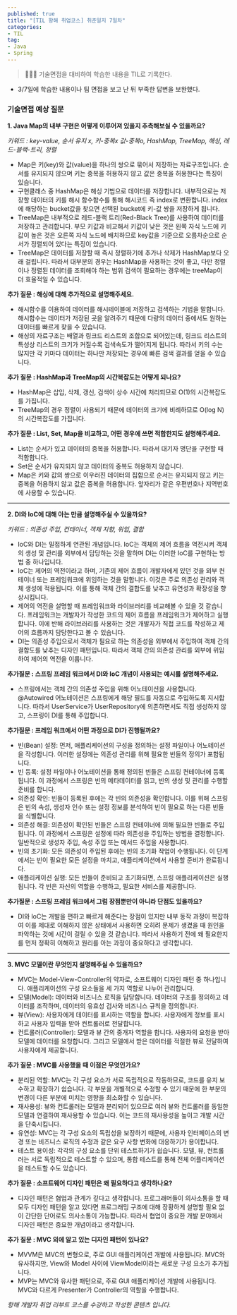 ```yaml
---
published: true
title: "[TIL 항해 취업코스] 취준일지 7일차"
categories: 
- TIL
tag:
- Java
- Spring
---
```

> 👩🏻‍💻 기술면접을 대비하여 학습한 내용을 TIL로 기록한다.

* 3/7일에 학습한 내용이나 팀 면접을 보고 난 뒤 부족한 답변을 보완했다.

### 기술면접 예상 질문
**1. Java Map의 내부 구현은 어떻게 이루어져 있을지 추측해보실 수 있을까요?**

_키워드 : key-value, 순서 유지 x, 키-중복x 값-중복o, HashMap, TreeMap, 해싱, 레드-블랙-트리, 정렬_

* Map은 키(key)와 값(value)을 하나의 쌍으로 묶어서 저장하는 자료구조입니다. 순서를 유지되지 않으며 키는 중복을 허용하지 않고 값은 중복을 허용한다는 특징이 있습니다.
* 구현클래스 중 HashMap은 해싱 기법으로 데이터를 저장합니다. 내부적으로는 저장할 데이터의 키를 해시 함수함수를 통해 해시코드 즉 index로 변환합니다. index에 해당하는 bucket값을 찾으면 선택된 bucket에 키-값 쌍을 저장하게 됩니다.
* TreeMap은 내부적으로 레드-블랙 트리(Red-Black Tree)를 사용하여 데이터를 저장하고 관리합니다. 부모 키값과 비교해서 키값이 낮은 것은 왼쪽 자식 노드에 키 값이 높은 것은 오른쪽 자식 노드에 배치하므로 key값을 기준으로 오름차순으로 순서가 정렬되어 있다는 특징이 있습니다.
* TreeMap은 데이터를 저장할 때 즉시 정렬하기에 추가나 삭제가 HashMap보다 오래 걸립니다. 따라서 대부분의 경우는 HashMap을 사용하는 것이 좋고, 다만 정렬이나 정렬된 데이터를 조회해야 하는 범위 검색이 필요하는 경우에는 treeMap이 더 효율적일 수 있습니다.

**추가 질문 : 해싱에 대해 추가적으로 설명해주세요.**
* 해시함수를 이용하여 데이터를 해시테이블에 저장하고 검색하는 기법을 말합니다. 해시함수는 데이터가 저장된 곳을 알려주기 때문에 다량의 데이터 중에서도 원하는 데이터를 빠르게 찾을 수 있습니다. 
* 해싱의 자료구조는 배열과 링크드 리스트의 조합으로 되어있는데, 링크드 리스트의 특성상 리스트의 크기가 커질수록 검색속도가 떨어지게 됩니다. 따라서 키의 수는 많지만 각 키마다 데이터는 하나만 저장되는 경우에 빠른 검색 결과를 얻을 수 있습니다.

**추가 질문 : HashMap과 TreeMap의 시간복잡도는 어떻게 되나요?**
* HashMap은 삽입, 삭제, 갱신, 검색이 상수 시간에 처리되므로 O(1)의 시간복잡도를 가집니다. 
* TreeMap의 경우 정렬이 사용되기 때문에 데이터의 크기에 비례하므로 O(log N)의 시간복잡도를 가집니다.

**추가 질문 : List, Set, Map을 비교하고, 어떤 경우에 쓰면 적합한지도 설명해주세요.**
* List는 순서가 있고 데이터의 중복을 허용합니다. 따라서 대기자 명단을 구현할 때 적합합니다. 
* Set은 순서가 유지되지 않고 데이터의 중복도 허용하지 않습니다. 
* Map은 키와 값의 쌍으로 이우러진 데이터의 집합으로 순서는 유지되지 않고 키는 중복을 허용하지 않고 값은 중복을 허용합니다. 앞자리가 같은 우편번호나 지역번호에 사용할 수 있습니다.

---

**2. DI와 IoC에 대해 아는 만큼 설명해주실 수 있을까요?**

_키워드 : 의존성 주입, 컨테이너, 객체 지향, 위임, 결합_

* IoC와 DI는 밀접하게 연관된 개념입니다. IoC는 객체의 제어 흐름을 역전시켜 객체의 생성 및 관리를 외부에서 담당하는 것을 말하며 DI는 이러한 IoC를 구현하는 방법 중 하나입니다.
* IoC는 제어의 역전이라고 하며, 기존의 제어 흐름이 개발자에게 있던 것을 외부 컨테이너 또는 프레임워크에 위임하는 것을 말합니다. 이것은 주로 의존성 관리와 객체 생성에 적용됩니다. 이를 통해 객체 간의 결합도를 낮추고 유연성과 확장성을 향상시킵니다.
* 제어의 역전을 설명할 때 프레임워크와 라이브러리를 비교해볼 수 있을 것 같습니다. 프레임워크는 개발자가 작성한 코드의 제어 흐름을 프레임워크가 제어하고 실행합니다.  이에 반해 라이브러리를 사용하는 것은 개발자가 직접 코드를 작성하고 제어의 흐름까지 담당한다고 볼 수 있습니다.
* DI는 의존성 주입으로서 객체가 필요로 하는 의존성을 외부에서 주입하여 객체 간의 결합도를 낮추는 디자인 패턴입니다. 따라서 객체 간의 의존성 관리를 외부에 위임하여 제어의 역전을 이룹니다.

**추가질문 : 스프링 프레임 워크에서 DI와 IoC 개념이 사용되는 예시를 설명해주세요.**
* 스프링에서는 객체 간의 의존성 주입을 위해 어노테이션을 사용합니다. @Autowired 어노테이션은 스프링에게 해당 필드를 자동으로 주입하도록 지시합니다. 따라서 UserService가 UserRepository에 의존하면서도 직접 생성하지 않고, 스프링이 DI를 통해 주입합니다.

**추가질문 : 프레임 워크에서 어떤 과정으로 DI가 진행될까요?**
* 빈(Bean) 설정: 먼저, 애플리케이션의 구성을 정의하는 설정 파일이나 어노테이션을 작성합니다. 이러한 설정에는 의존성 관리를 위해 필요한 빈들의 정의가 포함됩니다.
* 빈 등록: 설정 파일이나 어노테이션을 통해 정의된 빈들은 스프링 컨테이너에 등록됩니다. 이 과정에서 스프링은 빈의 메타데이터를 읽고, 빈의 생성 및 관리를 수행할 준비를 합니다.
* 의존성 확인: 빈들이 등록된 후에는 각 빈의 의존성을 확인합니다. 이를 위해 스프링은 빈의 속성, 생성자 인수 또는 설정 정보를 분석하여 빈이 필요로 하는 다른 빈들을 식별합니다.
* 의존성 해결: 의존성이 확인된 빈들은 스프링 컨테이너에 의해 필요한 빈들로 주입됩니다. 이 과정에서 스프링은 설정에 따라 의존성을 주입하는 방법을 결정합니다. 일반적으로 생성자 주입, 속성 주입 또는 메서드 주입을 사용합니다.
* 빈의 초기화: 모든 의존성이 주입된 후에는 빈의 초기화 작업이 수행됩니다. 이 단계에서는 빈이 필요한 모든 설정을 마치고, 애플리케이션에서 사용할 준비가 완료됩니다.
* 애플리케이션 실행: 모든 빈들이 준비되고 초기화되면, 스프링 애플리케이션은 실행됩니다. 각 빈은 자신의 역할을 수행하고, 필요한 서비스를 제공합니다.

**추가질문 : 스프링 프레임 워크에서 그럼 장점뿐만이 아니라 단점도 있을까요?**
* DI와 loC는 개발을 편하고 빠르게 해준다는 장점이 있지만 내부 동작 과정이 복잡하여 이를 제대로 이해하지 않은 상태에서 사용하면 오히려 문제가 생겼을 때 원인을 파악하는 것에 시간이 걸릴 수 있을 것 같습니다. 따라서 사용하기 전에 왜 필요한지를 먼저 정확히 이해하고 원리를 아는 과정이 중요하다고 생각합니다.

---

**3. MVC 모델이란 무엇인지 설명해주실 수 있을까요?**
* MVC는 Model-View-Controller의 약자로, 소프트웨어 디자인 패턴 중 하나입니다. 애플리케이션의 구성 요소들을 세 가지 역할로 나누어 관리합니다.
* 모델(Model): 데이터와 비즈니스 로직을 담당합니다. 데이터의 구조를 정의하고 데이터를 조작하며, 데이터의 유효성 검사와 비즈니스 규칙을 정의합니다.
* 뷰(View): 사용자에게 데이터를 표시하는 역할을 합니다. 사용자에게 정보를 표시하고 사용자 입력을 받아 컨트롤러로 전달합니다.
* 컨트롤러(Controller): 모델과 뷰 간의 중개자 역할을 합니다. 사용자의 요청을 받아 모델에 데이터를 요청합니다. 그리고 모델에서 받은 데이터를 적절한 뷰로 전달하여 사용자에게 제공합니다.

**추가 질문 : MVC를 사용했을 때 이점은 무엇인가요?**
* 분리된 역할: MVC는 각 구성 요소가 서로 독립적으로 작동하므로, 코드를 유지 보수하고 확장하기 쉽습니다. 각 부분을 개별적으로 수정할 수 있기 때문에 한 부분의 변경이 다른 부분에 미치는 영향을 최소화할 수 있습니다.
* 재사용성: 뷰와 컨트롤러는 모델과 분리되어 있으므로 여러 뷰와 컨트롤러를 동일한 모델과 연결하여 재사용할 수 있습니다. 이는 코드의 재사용성을 높이고 개발 시간을 단축시킵니다.
* 유연성: MVC는 각 구성 요소의 독립성을 보장하기 때문에, 사용자 인터페이스의 변경 또는 비즈니스 로직의 수정과 같은 요구 사항 변화에 대응하기가 용이합니다.
* 테스트 용이성: 각각의 구성 요소를 단위 테스트하기가 쉽습니다. 모델, 뷰, 컨트롤러는 서로 독립적으로 테스트할 수 있으며, 통합 테스트를 통해 전체 어플리케이션을 테스트할 수도 있습니다.

**추가 질문 : 소프트웨어 디자인 패턴은 왜 필요하다고 생각하나요?**
* 디자인 패턴은 협업과 관계가 깊다고 생각합니다. 프로그래머들이 의사소통을 할 때 모두 디자인 패턴을 알고 있다면 프로그래밍 구조에 대해 장황하게 설명할 필요 없이 간단한 단어로도 의사소통이 가능합니다. 따라서 협업이 중요한 개발 분야에서 디자인 패턴은 중요한 개념이라고 생각합니다.

**추가 질문 : MVC 외에 알고 있는 디자인 패턴이 있나요?**
* MVVM은 MVC의 변형으로, 주로 GUI 애플리케이션 개발에 사용됩니다. MVC와 유사하지만, View와 Model 사이에 ViewModel이라는 새로운 구성 요소가 추가됩니다.
* MVP는 MVC와 유사한 패턴으로, 주로 GUI 애플리케이션 개발에 사용됩니다. MVC와 다르게 Presenter가 Controller의 역할을 수행합니다.


_항해 개발자 취업 리부트 코스를 수강하고 작성한 콘텐츠 입니다._